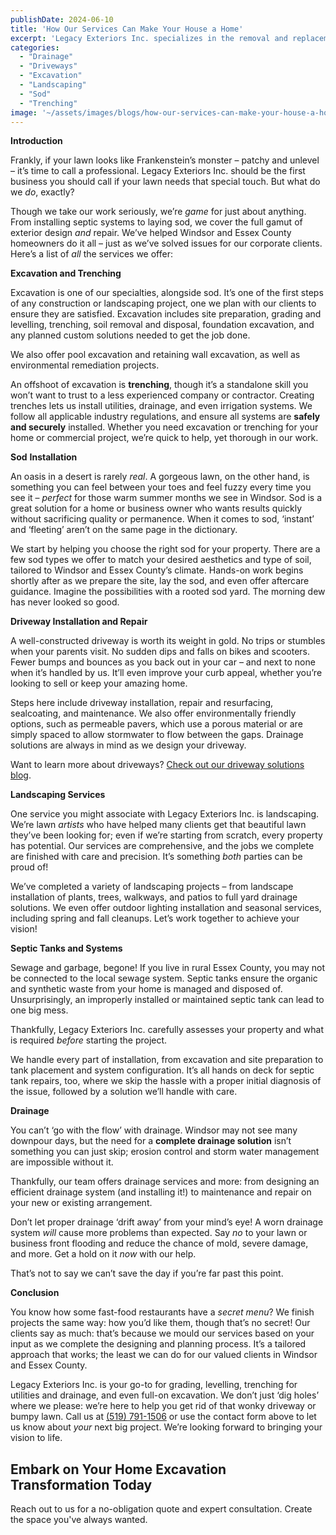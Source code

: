 ```yaml
---
publishDate: 2024-06-10
title: 'How Our Services Can Make Your House a Home'
excerpt: 'Legacy Exteriors Inc. specializes in the removal and replacement of both concrete and gravel driveways, providing services such as installation, resurfacing, and environmentally friendly waste disposal. With our experienced team and heavy-duty equipment, we handle every step of the process efficiently, saving you time and stress. For reliable driveway services, contact Legacy Exteriors Inc. today.'
categories:
  - "Drainage"
  - "Driveways"
  - "Excavation"
  - "Landscaping"
  - "Sod"
  - "Trenching"
image: '~/assets/images/blogs/how-our-services-can-make-your-house-a-home/how-our-services-blog-main.png'
---
```


**Introduction**

Frankly, if your lawn looks like Frankenstein’s monster – patchy and unlevel – it’s time to call a professional. Legacy Exteriors Inc. should be the first business you should call if your lawn needs that special touch. But what do we _do_, exactly?

Though we take our work seriously, we’re _game_ for just about anything. From installing septic systems to laying sod, we cover the full gamut of exterior design _and_ repair. We’ve helped Windsor and Essex County homeowners do it all – just as we’ve solved issues for our corporate clients. Here’s a list of _all_ the services we offer:

**Excavation and Trenching**

Excavation is one of our specialties, alongside sod. It’s one of the first steps of any construction or landscaping project, one we plan with our clients to ensure they are satisfied. Excavation includes site preparation, grading and levelling, trenching, soil removal and disposal, foundation excavation, and any planned custom solutions needed to get the job done.

We also offer pool excavation and retaining wall excavation, as well as environmental remediation projects.

An offshoot of excavation is **trenching**, though it’s a standalone skill you won’t want to trust to a less experienced company or contractor. Creating trenches lets us install utilities, drainage, and even irrigation systems. We follow all applicable industry regulations, and ensure all systems are **safely and securely** installed. Whether you need excavation or trenching for your home or commercial project, we’re quick to help, yet thorough in our work.

**Sod** **Installation**

An oasis in a desert is rarely _real_. A gorgeous lawn, on the other hand, is something you can feel between your toes and feel fuzzy every time you see it – _perfect_ for those warm summer months we see in Windsor. Sod is a great solution for a home or business owner who wants results quickly without sacrificing quality or permanence. When it comes to sod, ‘instant’ and ‘fleeting’ aren’t on the same page in the dictionary.

We start by helping you choose the right sod for your property. There are a few sod types we offer to match your desired aesthetics and type of soil, tailored to Windsor and Essex County’s climate. Hands-on work begins shortly after as we prepare the site, lay the sod, and even offer aftercare guidance. Imagine the possibilities with a rooted sod yard. The morning dew has never looked so good.

**Driveway Installation and Repair**

A well-constructed driveway is worth its weight in gold. No trips or stumbles when your parents visit. No sudden dips and falls on bikes and scooters. Fewer bumps and bounces as you back out in your car – and next to none when it’s handled by us. It’ll even improve your curb appeal, whether you’re looking to sell or keep your amazing home.

Steps here include driveway installation, repair and resurfacing, sealcoating, and maintenance. We also offer environmentally friendly options, such as permeable pavers, which use a porous material or are simply spaced to allow stormwater to flow between the gaps. Drainage solutions are always in mind as we design your driveway.

Want to learn more about driveways? [Check out our driveway solutions blog](https://www.legacyexteriorsinc.com/2024/05/20/driveway-repair-in-windsor/).

**Landscaping Services**

One service you might associate with Legacy Exteriors Inc. is landscaping. We’re lawn _artists_ who have helped many clients get that beautiful lawn they’ve been looking for; even if we’re starting from scratch, every property has potential. Our services are comprehensive, and the jobs we complete are finished with care and precision. It’s something _both_ parties can be proud of!

We’ve completed a variety of landscaping projects – from landscape installation of plants, trees, walkways, and patios to full yard drainage solutions. We even offer outdoor lighting installation and seasonal services, including spring and fall cleanups. Let’s work together to achieve your vision!

**Septic Tanks and Systems**

Sewage and garbage, begone! If you live in rural Essex County, you may not be connected to the local sewage system. Septic tanks ensure the organic and synthetic waste from your home is managed and disposed of. Unsurprisingly, an improperly installed or maintained septic tank can lead to one big mess.

Thankfully, Legacy Exteriors Inc. carefully assesses your property and what is required _before_ starting the project.

We handle every part of installation, from excavation and site preparation to tank placement and system configuration. It’s all hands on deck for septic tank repairs, too, where we skip the hassle with a proper initial diagnosis of the issue, followed by a solution we’ll handle with care.

**Drainage**

You can’t ‘go with the flow’ with drainage. Windsor may not see many downpour days, but the need for a **complete drainage solution** isn’t something you can just skip; erosion control and storm water management are impossible without it.

Thankfully, our team offers drainage services and more: from designing an efficient drainage system (and installing it!) to maintenance and repair on your new or existing arrangement.

Don’t let proper drainage ‘drift away’ from your mind’s eye! A worn drainage system _will_ cause more problems than expected. Say _no_ to your lawn or business front flooding and reduce the chance of mold, severe damage, and more. Get a hold on it _now_ with our help.

That’s not to say we can’t save the day if you’re far past this point.

**Conclusion**

You know how some fast-food restaurants have a _secret menu_? We finish projects the same way: how you’d like them, though that’s no secret! Our clients say as much: that’s because we mould our services based on your input as we complete the designing and planning process. It’s a tailored approach that works; the least we can do for our valued clients in Windsor and Essex County.

Legacy Exteriors Inc. is your go-to for grading, levelling, trenching for utilities and drainage, and even full-on excavation. We don’t just ‘dig holes’ where we please: we’re here to help you get rid of that wonky driveway or bumpy lawn. Call us at [(519) 791-1506](tel:+15197911506) or use the contact form above to let us know about _your_ next big project. We’re looking forward to bringing your vision to life.

## **Embark on Your Home Excavation Transformation Today**

Reach out to us for a no-obligation quote and expert consultation. Create the space you've always wanted.
